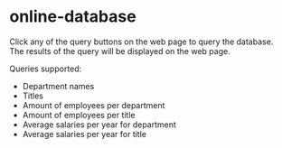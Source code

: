 # online-database

Click any of the query buttons on the web page to query the database.  
The results of the query will be displayed on the web page.

Queries supported:
* Department names
* Titles
* Amount of employees per department
* Amount of employees per title
* Average salaries per year for department
* Average salaries per year for title